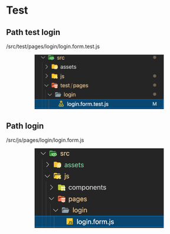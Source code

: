 # Test
## Path test login

/src/test/pages/login/login.form.test.js

<p align="center">
  <img src="src/assets/img/Schema_test_login.png" width="350" alt="Schéma test login">
</p>

## Path login

/src/js/pages/login/login.form.js

<p align="center">
  <img src="src/assets/img/Schema_login.png" width="350" alt="Schéma test login">
</p>
